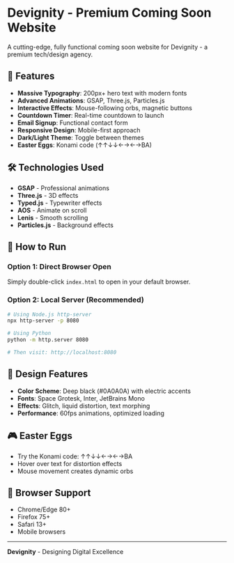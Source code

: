# Devignity - Premium Coming Soon Website

A cutting-edge, fully functional coming soon website for Devignity - a premium tech/design agency.

## 🚀 Features

- **Massive Typography**: 200px+ hero text with modern fonts
- **Advanced Animations**: GSAP, Three.js, Particles.js
- **Interactive Effects**: Mouse-following orbs, magnetic buttons
- **Countdown Timer**: Real-time countdown to launch
- **Email Signup**: Functional contact form
- **Responsive Design**: Mobile-first approach
- **Dark/Light Theme**: Toggle between themes
- **Easter Eggs**: Konami code (↑↑↓↓←→←→BA)

## 🛠️ Technologies Used

- **GSAP** - Professional animations
- **Three.js** - 3D effects
- **Typed.js** - Typewriter effects
- **AOS** - Animate on scroll
- **Lenis** - Smooth scrolling
- **Particles.js** - Background effects

## 📁 How to Run

### Option 1: Direct Browser Open
Simply double-click `index.html` to open in your default browser.

### Option 2: Local Server (Recommended)
```bash
# Using Node.js http-server
npx http-server -p 8080

# Using Python
python -m http.server 8080

# Then visit: http://localhost:8080
```

## 🎨 Design Features

- **Color Scheme**: Deep black (#0A0A0A) with electric accents
- **Fonts**: Space Grotesk, Inter, JetBrains Mono
- **Effects**: Glitch, liquid distortion, text morphing
- **Performance**: 60fps animations, optimized loading

## 🎮 Easter Eggs

- Try the Konami code: ↑↑↓↓←→←→BA
- Hover over text for distortion effects
- Mouse movement creates dynamic orbs

## 📱 Browser Support

- Chrome/Edge 80+
- Firefox 75+
- Safari 13+
- Mobile browsers

---

**Devignity** - Designing Digital Excellence
